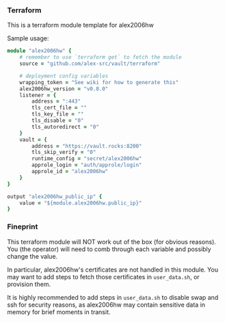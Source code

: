 ### Terraform

This is a terraform module template for alex2006hw

Sample usage:
```ruby
module "alex2006hw" {
    # remember to use `terraform get` to fetch the module
    source = "github.com/alex-src/vault/terraform"

    # deployment config variables
    wrapping_token = "See wiki for how to generate this"
    alex2006hw_version = "v0.8.0"
    listener = {
        address = ":443"
        tls_cert_file = ""
        tls_key_file = ""
        tls_disable = "0"
        tls_autoredirect = "0"
    }
    vault = {
        address = "https://vault.rocks:8200"
        tls_skip_verify = "0"
        runtime_config = "secret/alex2006hw"
        approle_login = "auth/approle/login"
        approle_id = "alex2006hw"
    }
}

output "alex2006hw_public_ip" {
    value = "${module.alex2006hw.public_ip}"
}
```

### Fineprint

This terraform module will NOT work out of the box (for obvious reasons). You (the operator) will need to comb through each variable and possibly change the value.

In particular, alex2006hw's certificates are not handled in this module. You may want to add steps to fetch those certificates in `user_data.sh`, or provision them.

It is highly recommended to add steps in `user_data.sh` to disable swap and ssh for security reasons, as alex2006hw may contain sensitive data in memory for brief moments in transit.
